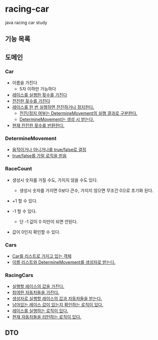 # racing-car
java racing car study



## 기능 목록

## 도메인

### Car

- 이름을 가진다
  - 5자 이하만 가능하다
- <u>레이스를 실행한 횟수를 가진다</u>
- <u>전진한 횟수를 가진다</u>
- <u>레이스를 한 번 실행하면 전진하거나 정지한다.</u>
  - <u>전진/정지 여부는 DetermineMovement의 실행 결과로 구분한다.</u>
  - <u>DetermineMovement는 생성 시 받는다.</u>
- <u>현재 전진한 횟수를 반환한다.</u>



### DetermineMovement

- <u>움직이거나 아니거나를 true/false로 결정</u>
- <u>true/false를 가릴 로직을 받음</u>



### RaceCount

- 생성시 숫자를 가질 수도, 가지지 않을 수도 있다.
  - 생성시 숫자를 가지면 0보다 큰수, 가지지 않으면 무조건 0으로 초기화 된다.

- +1 할 수 있다.
- -1 할 수 있다.
  - 단 -1 값이 0 미만이 되면 안된다.
- 값이 0인지 확인할 수 있다.



### Cars

- <u>Car를 리스트로 가지고 있는 객체</u>
- <u>이름 리스트와 DetermineMovement를 생성자로 받는다.</u>



### RacingCars

- <u>실행할 레이스의 값을 가진다.</u>
- <u>참여한 자동차들을 가진다.</u>
- <u>생성자로 실행할 레이스의 값과 자동차들을 받는다.</u>
- <u>남아있는 레이스 값이 있는지 확인하는 로직이 있다.</u>
- <u>레이스를 실행하는 로직이 있다.</u>
- <u>현재 자동차들을 리턴하는 로직이 있다.</u>



## DTO



